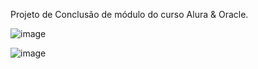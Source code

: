 Projeto de Conclusão de módulo do curso Alura & Oracle.

![image](https://github.com/AironRuan/AluraGeek/assets/85793662/b81eaa72-8fea-461c-9db6-3831d8134135)

![image](https://github.com/AironRuan/AluraGeek/assets/85793662/d9da0b1e-2a85-4784-9632-61b1f5b1ec03)

